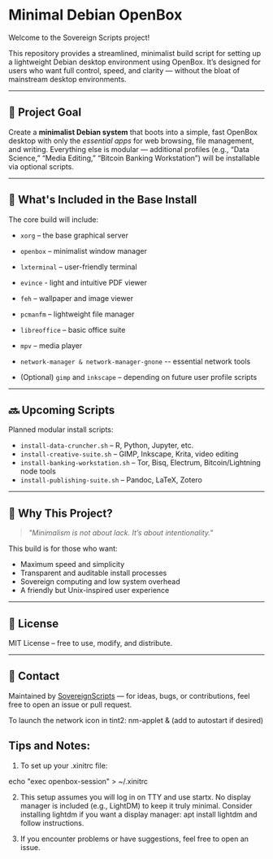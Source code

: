 # Minimal Debian OpenBox

Welcome to the Sovereign Scripts project!

This repository provides a streamlined, minimalist build script for setting up a lightweight Debian desktop environment using OpenBox. It’s designed for users who want full control, speed, and clarity — without the bloat of mainstream desktop environments.

---

## 🎯 Project Goal

Create a **minimalist Debian system** that boots into a simple, fast OpenBox desktop with only the *essential apps* for web browsing, file management, and writing. Everything else is modular — additional profiles (e.g., “Data Science,” “Media Editing,” “Bitcoin Banking Workstation”) will be installable via optional scripts.

---

## 🔧 What's Included in the Base Install

The core build will include:

- `xorg` – the base graphical server
- `openbox` – minimalist window manager
- `lxterminal` – user-friendly terminal
- `evince` - light and intuitive PDF viewer
- `feh` – wallpaper and image viewer
- `pcmanfm` – lightweight file manager
- `libreoffice` – basic office suite
- `mpv` – media player
- `network-manager & network-manager-gnone` -- essential network tools

- (Optional) `gimp` and `inkscape` – depending on future user profile scripts

---

## 🔜 Upcoming Scripts

Planned modular install scripts:

- `install-data-cruncher.sh` – R, Python, Jupyter, etc.
- `install-creative-suite.sh` – GIMP, Inkscape, Krita, video editing
- `install-banking-workstation.sh` – Tor, Bisq, Electrum, Bitcoin/Lightning node tools
- `install-publishing-suite.sh` – Pandoc, LaTeX, Zotero

---

## 🚀 Why This Project?

> *"Minimalism is not about lack. It’s about intentionality."*

This build is for those who want:
- Maximum speed and simplicity
- Transparent and auditable install processes
- Sovereign computing and low system overhead
- A friendly but Unix-inspired user experience

---

## 📜 License

MIT License – free to use, modify, and distribute.

---

## 💬 Contact

Maintained by [SovereignScripts](https://github.com/SovereignScripts) — for ideas, bugs, or contributions, feel free to open an issue or pull request.

To launch the network icon in tint2:
nm-applet & (add to autostart if desired)

## Tips and Notes: 

1.  To set up your .xinitrc file: 

echo "exec openbox-session" > ~/.xinitrc

2. This setup assumes you will log in on TTY and use startx. No display manager is included (e.g., LightDM) to keep it truly minimal.  Consider installing lightdm if you want a display manager: apt install lightdm and follow instructions. 

3. If you encounter problems or have suggestions, feel free to open an issue.


